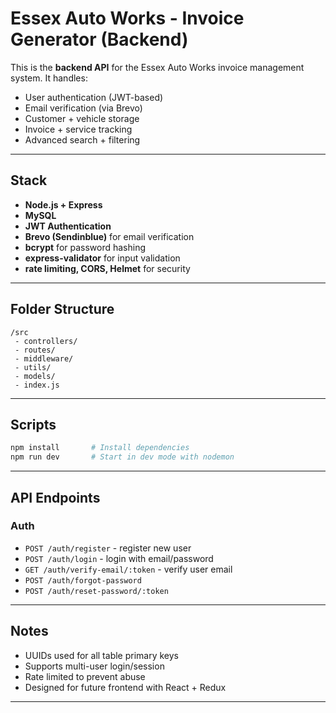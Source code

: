 # Essex Auto Works - Invoice Generator (Backend)

This is the **backend API** for the Essex Auto Works invoice management system. It handles:

- User authentication (JWT-based)
- Email verification (via Brevo)
- Customer + vehicle storage
- Invoice + service tracking
- Advanced search + filtering

---

##  Stack

- **Node.js + Express**
- **MySQL**
- **JWT Authentication**
- **Brevo (Sendinblue)** for email verification
- **bcrypt** for password hashing
- **express-validator** for input validation
- **rate limiting, CORS, Helmet** for security

---

##  Folder Structure

```
/src
 - controllers/
 - routes/
 - middleware/
 - utils/
 - models/
 - index.js
```
---

## Scripts

```bash
npm install       # Install dependencies
npm run dev       # Start in dev mode with nodemon
```

---

##  API Endpoints

### Auth

- `POST /auth/register` - register new user
- `POST /auth/login` - login with email/password
- `GET /auth/verify-email/:token` - verify user email
- `POST /auth/forgot-password`
- `POST /auth/reset-password/:token`


---

##  Notes

- UUIDs used for all table primary keys
- Supports multi-user login/session
- Rate limited to prevent abuse
- Designed for future frontend with React + Redux

---



